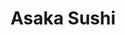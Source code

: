 ---
layout: place
title: "Asaka Sushi"
permalink: /texas/cleburne/asaka-sushi.html
stateAbbr: TX
stateName: Texas
cityName: Cleburne
place_id: ChIJqUrwiB1HToYR_WoXq7rlxCo
photos:
  - name: >-
      places/ChIJqUrwiB1HToYR_WoXq7rlxCo/photos/AeeoHcIs3D3Vcft9H4B8T_ycXHNcEQ5GxyrusLe-36bcuapDvfI9sdhkNn-AEseVJRp5uWDYMuGG5eMOmSFgeseZetksa2LG8UWv9-SaB_22skxZbR9VxLIDF-ijk8ifGPv_gdfcWanqbLiRAhdog_1Ggg3VdwPcCkrFRkiQFYSgMIED9dMroB-GwFPzpF5k_FhU-573pRuy6vfZW8myieSL0MyFdYg0n3J9meiDj7bFjpiNSITuKgdvtZ_mRChyKBBiPKdcdmdm4OsFSYljwDaypsvlP2yjBgrN-LVIdzWJkTyxxg
    widthPx: 3024
    heightPx: 3185
    authorAttributions:
      - displayName: Asaka Sushi
        uri: https://maps.google.com/maps/contrib/103275824445876701990
        photoUri: >-
          https://lh3.googleusercontent.com/a-/ALV-UjUullWoGBITj5MgaCQlAmwOiqYo_WdorC6-TshAAYIK5dxfql8H=s100-p-k-no-mo
    flagContentUri: >-
      https://www.google.com/local/imagery/report/?cb_client=maps_api_places.places_api&image_key=!1e10!2sAF1QipMVqSsWQAi7-STCTfnG0wk8EjorWV_xSh-4mZPz&hl=en-US
    googleMapsUri: >-
      https://www.google.com/maps/place//data=!3m4!1e2!3m2!1sAF1QipMVqSsWQAi7-STCTfnG0wk8EjorWV_xSh-4mZPz!2e10!4m2!3m1!1s0x864e471d88f04aa9:0x2ac4e5baab176afd
  - name: >-
      places/ChIJqUrwiB1HToYR_WoXq7rlxCo/photos/AeeoHcL-IyIzUBffh4lK0MKeN21xO95B6588Xu8hQKNrV42S2iJO0EuCRycQsUHV9dHUHmmedVTwEhOWmBs1X6W4xhNBAEwxgu4O1hR7giLH6N17qvRasaiz7xyt1uxFAlMgXTRI2NZ4y4bfzKhTwmnv_76sa6ozvWUcYHDGqsbWwDtzeCbt2YdgVHMlvl0ButchWRv6KbxxKHXL2HKI_PzubGGguqN4DRX5fXy1d3QjFzTCV4FsIacAFR5l-zxBs8rYL3YFnMBrKFokzwyW8G8EXmxQBfFxKDnP9-Hq6bIYnwLS6g
    widthPx: 1080
    heightPx: 810
    authorAttributions:
      - displayName: Asaka Sushi
        uri: https://maps.google.com/maps/contrib/103275824445876701990
        photoUri: >-
          https://lh3.googleusercontent.com/a-/ALV-UjUullWoGBITj5MgaCQlAmwOiqYo_WdorC6-TshAAYIK5dxfql8H=s100-p-k-no-mo
    flagContentUri: >-
      https://www.google.com/local/imagery/report/?cb_client=maps_api_places.places_api&image_key=!1e10!2sAF1QipPtPgLcmJ-GSmCVuBB8w0yjVOtYxNZ2YaP34SrY&hl=en-US
    googleMapsUri: >-
      https://www.google.com/maps/place//data=!3m4!1e2!3m2!1sAF1QipPtPgLcmJ-GSmCVuBB8w0yjVOtYxNZ2YaP34SrY!2e10!4m2!3m1!1s0x864e471d88f04aa9:0x2ac4e5baab176afd
  - name: >-
      places/ChIJqUrwiB1HToYR_WoXq7rlxCo/photos/AeeoHcI_ObGHWXu8KO5pzAxdTT8F583a7RDjeDdw1HtE3lbmx9E5R8cPRJ7SqNMwVPrGLVk9ihH82VjVsjW_mBMj2xMac63zRSBgoefgyaY84pf-xYEnoqTpglcAGGGFMZdo7Bk1uIx-IDV7IYSQhULs71l_Srepjxs--Jbc_i7X1m5hxXdbYgHrgxHX2tQuqOhVTXwfliq6La23bSPnSInJ-362LTdiA_i-GJN2HCSKhCt6Bmd0C1B9NO8TKDOysYuqJmO3TPZwux7HUWq80nWWaFsfVb5E8SzeooK4pT_aY2tLoQ
    widthPx: 1104
    heightPx: 1132
    authorAttributions:
      - displayName: Asaka Sushi
        uri: https://maps.google.com/maps/contrib/103275824445876701990
        photoUri: >-
          https://lh3.googleusercontent.com/a-/ALV-UjUullWoGBITj5MgaCQlAmwOiqYo_WdorC6-TshAAYIK5dxfql8H=s100-p-k-no-mo
    flagContentUri: >-
      https://www.google.com/local/imagery/report/?cb_client=maps_api_places.places_api&image_key=!1e10!2sAF1QipP0jyYEgHTveUbMfXaR2dkmcEDoEn5LuCvoe_3u&hl=en-US
    googleMapsUri: >-
      https://www.google.com/maps/place//data=!3m4!1e2!3m2!1sAF1QipP0jyYEgHTveUbMfXaR2dkmcEDoEn5LuCvoe_3u!2e10!4m2!3m1!1s0x864e471d88f04aa9:0x2ac4e5baab176afd
  - name: >-
      places/ChIJqUrwiB1HToYR_WoXq7rlxCo/photos/AeeoHcKt8TDXDFBy1-Thytz2S-She_LCJiFwkDkQPI9hHKTlXDs4G2TkcAgd2hQR_rNKmJVHYXpW2Tg9TmYfdS9H7tbyCdInKcpsiDc7fnTMW152tCwlPcP9o7WXKltFWXJMRx_Uq0JpMY6TbfKLl5cvLTyz0JXnPMnCLaaFwIk_c7BLUxxQPU6fe_41DKlZsftobKRf-bla9wbWktVCVubGTQGCnwqqhGO61MF0M7xuPZGV9ndDMW_Qfgq7laPA6qOL23ak_xZMBE1oS1ZrwsHUqydLioxvAkPfG27Fi1tPeSqolg
    widthPx: 4032
    heightPx: 3024
    authorAttributions:
      - displayName: Asaka Sushi
        uri: https://maps.google.com/maps/contrib/103275824445876701990
        photoUri: >-
          https://lh3.googleusercontent.com/a-/ALV-UjUullWoGBITj5MgaCQlAmwOiqYo_WdorC6-TshAAYIK5dxfql8H=s100-p-k-no-mo
    flagContentUri: >-
      https://www.google.com/local/imagery/report/?cb_client=maps_api_places.places_api&image_key=!1e10!2sAF1QipPqs-YnYDOL6SjiRW47rHvkPny9Cb0iVBhluEnL&hl=en-US
    googleMapsUri: >-
      https://www.google.com/maps/place//data=!3m4!1e2!3m2!1sAF1QipPqs-YnYDOL6SjiRW47rHvkPny9Cb0iVBhluEnL!2e10!4m2!3m1!1s0x864e471d88f04aa9:0x2ac4e5baab176afd
  - name: >-
      places/ChIJqUrwiB1HToYR_WoXq7rlxCo/photos/AeeoHcL4wdeExbkL1pnSb_LvEv3lJTtrl2nDQxuFDKODiVCUJeuxOLcEyqKotjjj0GK4kXSYbJvUOQSfQRwlaTfAACdzxRHjl1cas969Lf7TVA2tNqqj4iow6IAeKpS2bnyfVkqG8aM4WNhvhF0BNXSYOTamOu2kdJtpU_AmXLoTUaLThPF39QxznNgyLid9gco7fCM7FbhxIDx-ENlSYzUnkVg_RoYwyHinyXaa1lkJRDyiCM_DPApbdW4Z_v7eGtCtEnUHzSYAifpNdgbRqDRe8Eui3fsajTyyCgrh_m8hg6oTCQ
    widthPx: 4032
    heightPx: 3024
    authorAttributions:
      - displayName: Asaka Sushi
        uri: https://maps.google.com/maps/contrib/103275824445876701990
        photoUri: >-
          https://lh3.googleusercontent.com/a-/ALV-UjUullWoGBITj5MgaCQlAmwOiqYo_WdorC6-TshAAYIK5dxfql8H=s100-p-k-no-mo
    flagContentUri: >-
      https://www.google.com/local/imagery/report/?cb_client=maps_api_places.places_api&image_key=!1e10!2sAF1QipMO3ZxVqH9xdCgVayw1fb-RyLbc0ZtTw3FTpOac&hl=en-US
    googleMapsUri: >-
      https://www.google.com/maps/place//data=!3m4!1e2!3m2!1sAF1QipMO3ZxVqH9xdCgVayw1fb-RyLbc0ZtTw3FTpOac!2e10!4m2!3m1!1s0x864e471d88f04aa9:0x2ac4e5baab176afd
  - name: >-
      places/ChIJqUrwiB1HToYR_WoXq7rlxCo/photos/AeeoHcL8LYP1wMsuid4OBY4np6NjWcNLFm0ghszT7_N9uMRKqDrvmQqA31oZZOoQ0g3euBliuHxqMgIrVkYDEr9QcyHQ3aZlcXf3frfxkMTOh60lb26kt8jbKh9CyLejx8WjKqB-9R8xE1A2eotHclM3hJkfokGT3xnycmQmDWxdcHS2FTrSWmiiM2o7AJCkb7QG4a1PlxTAcsQMCrBgV3ZfYkWChcfz7YLseorAeGrIY1ZeT66764WdtSkiphVdA00LSISythIHqCa0ZEQ6g9zpruxy3diLec-sv7wq92Y7ZXlN6w
    widthPx: 4032
    heightPx: 3024
    authorAttributions:
      - displayName: Asaka Sushi
        uri: https://maps.google.com/maps/contrib/103275824445876701990
        photoUri: >-
          https://lh3.googleusercontent.com/a-/ALV-UjUullWoGBITj5MgaCQlAmwOiqYo_WdorC6-TshAAYIK5dxfql8H=s100-p-k-no-mo
    flagContentUri: >-
      https://www.google.com/local/imagery/report/?cb_client=maps_api_places.places_api&image_key=!1e10!2sAF1QipPTN8fK94_dwVe3fQQ3-u-Ramg01cdfdk4TtL_U&hl=en-US
    googleMapsUri: >-
      https://www.google.com/maps/place//data=!3m4!1e2!3m2!1sAF1QipPTN8fK94_dwVe3fQQ3-u-Ramg01cdfdk4TtL_U!2e10!4m2!3m1!1s0x864e471d88f04aa9:0x2ac4e5baab176afd
  - name: >-
      places/ChIJqUrwiB1HToYR_WoXq7rlxCo/photos/AeeoHcLX1Msv07wykOcPaQh1q3rNDvLEXMVOi2F7lMI0qu0KSVGhpsvNG5ir5s8qFCf2cHG0jllLIG3S2O0WhgrQ5GiFYCidyWXGhyMWOkHGbwFJrlytsItQLJV2Mxm_Rz1fkXmxrTSo3t4VKmrBcvReBKmiEUVvM78WwL3yh-F0_K80xF3G3StmHlJVWJ7lZa3ps47HNbR5KC5hoP8yvaGw2PpoAtdPQIVmGHTDzr81S503-c_fYOYZjrQBuMf5Bh1ZB4B6Ob30oyJqJgT3G8EJpYZC6a0lEnu1edkjELjJmhtUWg
    widthPx: 834
    heightPx: 692
    authorAttributions:
      - displayName: Asaka Sushi
        uri: https://maps.google.com/maps/contrib/103275824445876701990
        photoUri: >-
          https://lh3.googleusercontent.com/a-/ALV-UjUullWoGBITj5MgaCQlAmwOiqYo_WdorC6-TshAAYIK5dxfql8H=s100-p-k-no-mo
    flagContentUri: >-
      https://www.google.com/local/imagery/report/?cb_client=maps_api_places.places_api&image_key=!1e10!2sAF1QipPSXqUFmfF4C0S105IQyH3DILNwDgVLiCKLn13Z&hl=en-US
    googleMapsUri: >-
      https://www.google.com/maps/place//data=!3m4!1e2!3m2!1sAF1QipPSXqUFmfF4C0S105IQyH3DILNwDgVLiCKLn13Z!2e10!4m2!3m1!1s0x864e471d88f04aa9:0x2ac4e5baab176afd
  - name: >-
      places/ChIJqUrwiB1HToYR_WoXq7rlxCo/photos/AeeoHcIK5r9rL9XBl8Y0S2sx-rXsvDwlI6IHKtHboeB3w9timN7Fd4-OUX5EOfF-1vFEDgXQikCTF2eykKCpKquMU1MHdldJqTQjxqq9Zh3M1-kQj9bXFrbeumqFvqqf5YBLSMj6KB0-bcn94uMNToTVnPUtaM-fm_jrZ2JLEcuL3aW3RZXD5HlobUzymau5Q5__P91g302CNaJz3Iln7_b3g0aBVgDWxcpwxZsZtIlNX7PcVYuoHNWJzq2KHGzufBLo8mCANpyXXQXYyyOZIsG1erxVtEfCVTspRkz1wzHATVQ0KQ
    widthPx: 4032
    heightPx: 3024
    authorAttributions:
      - displayName: Asaka Sushi
        uri: https://maps.google.com/maps/contrib/103275824445876701990
        photoUri: >-
          https://lh3.googleusercontent.com/a-/ALV-UjUullWoGBITj5MgaCQlAmwOiqYo_WdorC6-TshAAYIK5dxfql8H=s100-p-k-no-mo
    flagContentUri: >-
      https://www.google.com/local/imagery/report/?cb_client=maps_api_places.places_api&image_key=!1e10!2sAF1QipOYo89mWfCPkwGFYppPFVV5xPRxJatHS1DRvMpw&hl=en-US
    googleMapsUri: >-
      https://www.google.com/maps/place//data=!3m4!1e2!3m2!1sAF1QipOYo89mWfCPkwGFYppPFVV5xPRxJatHS1DRvMpw!2e10!4m2!3m1!1s0x864e471d88f04aa9:0x2ac4e5baab176afd
  - name: >-
      places/ChIJqUrwiB1HToYR_WoXq7rlxCo/photos/AeeoHcI_w7-PDJT_1W_PJ_g5BedS5vyeo2V0b1mRRwChuYgp8kdA0L41NwGA1ufoZxQkSDc_bHut22-oEDIYwOlG_0y-MN70IMCCA61CgDx8iJ9mKpKOT3VVAb1-TsCXQPH-lOwuCXIuDmwBwfZtiV6arPQgdPYU19W4AUV8EnTStnEIjvIvl0Sq6uYB3W_Zytrba7M1yNCYYb0iCROXyVVfUOx9wr6VSoGWRmeMEelJ89n_7YUtutp6-dk2eFULwvvIJBlI8AqD1hv4vJPkUR7ztXFLKv4TaQa3_-pnYJ5_OwxBjvynyZmP9lsFJVuTLL-ci1qbw9vTLNNu3hUQp-XpPG2C-wEUDsIgPLhYhYbAWll-rSc7eWXeCBPx8406HCKktUgiJWjRUGpmsdqwGqIdFZQNWQK7q_QWPvxrvE-vDGyQvQ
    widthPx: 4032
    heightPx: 3024
    authorAttributions:
      - displayName: KC
        uri: https://maps.google.com/maps/contrib/111457101687151930089
        photoUri: >-
          https://lh3.googleusercontent.com/a/ACg8ocIxuuGAJJumWSr2kLlft6JbnIhEqlpWIvI7f_GVg176ZIhdKw=s100-p-k-no-mo
    flagContentUri: >-
      https://www.google.com/local/imagery/report/?cb_client=maps_api_places.places_api&image_key=!1e10!2sCIHM0ogKEICAgIDRmdyYMg&hl=en-US
    googleMapsUri: >-
      https://www.google.com/maps/place//data=!3m4!1e2!3m2!1sCIHM0ogKEICAgIDRmdyYMg!2e10!4m2!3m1!1s0x864e471d88f04aa9:0x2ac4e5baab176afd
  - name: >-
      places/ChIJqUrwiB1HToYR_WoXq7rlxCo/photos/AeeoHcKWrI5_qME-SmrgY-PQD3lp2t7D4JGMpNr4yorUNK_30AsNL-oJNeHTA5FscPmw8AKq4CG3j_HWLqO6LU6uf1jDnVFb8kc8slABhvWU3ei_BZJkQllqzlD9sL6UxbvhsF55uYi8XMRs5nf2enOWC1G_3f2JlNSWNPWusPmJgD3ZYemHqq8lTUU_hIO91XryVB3WOoLvGWTBmUHaIulCLtXvajvCkcYy5jfojM09bXkHJf_eZb0lNPmOpb6JPdcjlEEkhh4hfnS4yrihWmezNCBwydv2CR8rnamhkGANNV4RMg
    widthPx: 750
    heightPx: 498
    authorAttributions:
      - displayName: Asaka Sushi
        uri: https://maps.google.com/maps/contrib/103275824445876701990
        photoUri: >-
          https://lh3.googleusercontent.com/a-/ALV-UjUullWoGBITj5MgaCQlAmwOiqYo_WdorC6-TshAAYIK5dxfql8H=s100-p-k-no-mo
    flagContentUri: >-
      https://www.google.com/local/imagery/report/?cb_client=maps_api_places.places_api&image_key=!1e10!2sAF1QipNwzG9TSp-Dz6RAsb0BD10VhHX_cudKIKA40gOa&hl=en-US
    googleMapsUri: >-
      https://www.google.com/maps/place//data=!3m4!1e2!3m2!1sAF1QipNwzG9TSp-Dz6RAsb0BD10VhHX_cudKIKA40gOa!2e10!4m2!3m1!1s0x864e471d88f04aa9:0x2ac4e5baab176afd
address: 1301 W Henderson St L1, Cleburne, TX 76033, USA
street: 1301 W Henderson St L1
city: Cleburne
state: TX
zip: '76033'
country: USA
neighborhood: null
latitude: '32.340954'
longitude: '-97.403357'
accessibility_options:
  wheelchairAccessibleParking: true
  wheelchairAccessibleEntrance: true
  wheelchairAccessibleRestroom: true
  wheelchairAccessibleSeating: true
business_status: OPERATIONAL
name: Asaka Sushi
google_maps_links:
  directionsUri: >-
    https://www.google.com/maps/dir//''/data=!4m7!4m6!1m1!4e2!1m2!1m1!1s0x864e471d88f04aa9:0x2ac4e5baab176afd!3e0
  placeUri: https://maps.google.com/?cid=3081840634925378301
  writeAReviewUri: >-
    https://www.google.com/maps/place//data=!4m3!3m2!1s0x864e471d88f04aa9:0x2ac4e5baab176afd!12e1
  reviewsUri: >-
    https://www.google.com/maps/place//data=!4m4!3m3!1s0x864e471d88f04aa9:0x2ac4e5baab176afd!9m1!1b1
  photosUri: >-
    https://www.google.com/maps/place//data=!4m3!3m2!1s0x864e471d88f04aa9:0x2ac4e5baab176afd!10e5
primary_type: Sushi Restaurant
opening_hours:
  regular: null
  current: null
secondary_opening_hours:
  regular:
    weekdayDescriptions: null
    type: null
  current:
    weekdayDescriptions: null
    type: null
phone: (817) 774-1546
price_level: PRICE_LEVEL_MODERATE
price_range: $10 &ndash; $20
rating: '4.5'
rating_count: 670
website: https://www.asakasushitx.com/
description: null
reviews: null
parking_options: null
payment_options: null
allow_dogs: null
curbside_pickup: null
delivery: null
dine_in: null
good_for_children: null
good_for_groups: null
good_for_sports: null
live_music: null
menu_for_children: null
outdoor_seating: null
reservable: null
restroom: null
serves_beer: null
serves_breakfast: null
serves_brunch: null
serves_cocktails: null
serves_coffee: null
serves_dinner: null
serves_dessert: null
serves_lunch: null
serves_vegetarian_food: null
serves_wine: null
takeout: null

---
